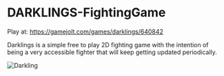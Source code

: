 # DARKLINGS-FightingGame
Play at: https://gamejolt.com/games/darklings/640842

Darklings is a simple free to play 2D fighting game with the intention of being a very accessible fighter that will keep getting updated periodically.

![Darkling](https://i.imgur.com/Gy2ZYS6.png)
